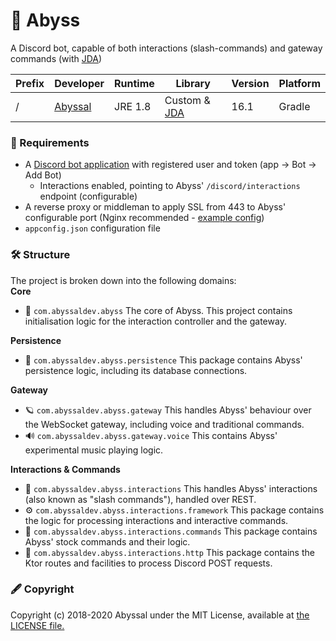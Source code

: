 # 💚 Abyss
A Discord bot, capable of both interactions (slash-commands) and gateway commands (with [JDA](https://github.com/DV8FromTheWorld/JDA))
  
| Prefix     | Developer | Runtime   | Library                                    | Version | Platform |
|------------|-----------|--------------------|--------------------------------------------|-|-|
| /          | [Abyssal](https://github.com/abyssal) | JRE 1.8 | Custom & [JDA](https://github.com/DV8FromTheWorld/JDA) | 16.1 | Gradle |
  
### 👮‍ Requirements
- A [Discord bot application](https://discordapp.com/developers/applications/) with registered user and token (app -> Bot -> Add Bot)
    - Interactions enabled, pointing to Abyss' `/discord/interactions` endpoint (configurable)
- A reverse proxy or middleman to apply SSL from 443 to Abyss' configurable port (Nginx recommended - [example config](example_nginx_server_conf.nginx))
- `appconfig.json` configuration file

### 🛠 Structure
The project is broken down into the following domains:     
**Core** 
- 💚 `com.abyssaldev.abyss` The core of Abyss. This project contains initialisation logic for the interaction controller and the gateway.
  
**Persistence**
- 📜 `com.abyssaldev.abyss.persistence` This package contains Abyss' persistence logic, including its database connections.

**Gateway**  
- 🪐 `com.abyssaldev.abyss.gateway` This handles Abyss' behaviour over the WebSocket gateway, including voice and traditional commands.
- 🔊 `com.abyssaldev.abyss.gateway.voice` This contains Abyss' experimental music playing logic.
  
**Interactions & Commands**
- 🤝 `com.abyssaldev.abyss.interactions` This handles Abyss' interactions (also known as "slash commands"), handled over REST.  
- ⚙ `com.abyssaldev.abyss.interactions.framework` This package contains the logic for processing interactions and interactive commands.
- 🎫 `com.abyssaldev.abyss.interactions.commands` This package contains Abyss' stock commands and their logic.  
- 🧼 `com.abyssaldev.abyss.interactions.http` This package contains the Ktor routes and facilities to process Discord POST requests.
  
### 🖋 Copyright
Copyright (c) 2018-2020 Abyssal under the MIT License, available at [the LICENSE file.](LICENSE.md)  
